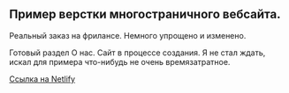 ## Пример верстки многостраничного вебсайта.

Реальный заказ на фрилансе. Немного упрощено и изменено.

Готовый раздел О нас. Сайт в процессе создания. Я не стал ждать, искал для примера что-нибудь не очень времязатратное.

[Ссылка на Netlify](https://adoring-allen-845cdc.netlify.app/)



